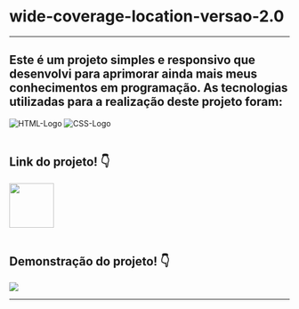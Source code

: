 # wide-coverage-location-versao-2.0
<hr>
<h2>Este é um projeto simples e responsivo que desenvolvi para aprimorar ainda mais meus conhecimentos em programação. As tecnologias utilizadas para a realização deste projeto foram:</h2>
<img src="https://img.shields.io/badge/HTML5-E34F26?style=for-the-badge&logo=html5&logoColor=white" alt="HTML-Logo" />
<img src="https://img.shields.io/badge/CSS3-1572B6?style=for-the-badge&logo=css3&logoColor=white" alt="CSS-Logo" />
<br><br>
<h2>Link do projeto! 👇</h2>
<a href="https://jpmendezz.github.io/wide-coverage-location-versao-2.0/"><img src="https://github.com/JPMENDEZZ/Easy-Shopping/assets/124535140/6b654b40-091e-47ee-b806-997c631037d3" width="80px"></a>
<br><br>
<h2>Demonstração do projeto! 👇</h2>
<img src="https://github.com/JPMENDEZZ/Easy-Shopping/assets/124535140/ac73863e-1170-46b0-a33e-d23391bbb914">
<hr>
